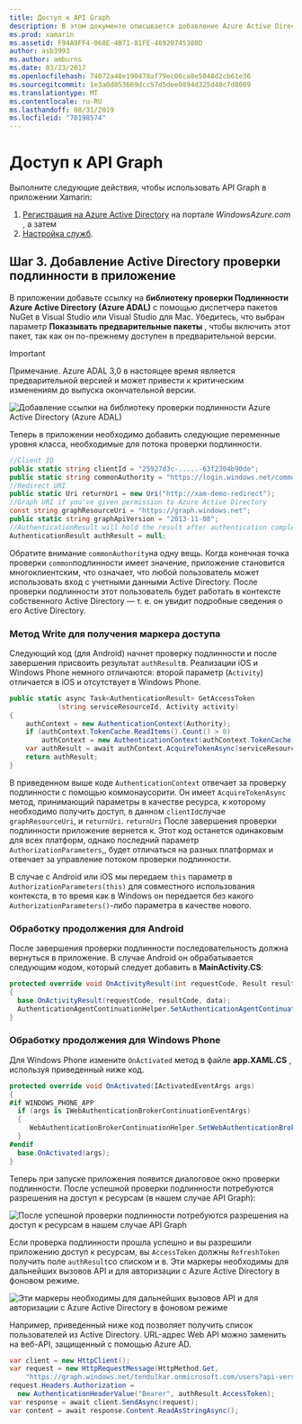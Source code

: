 ```yaml
---
title: Доступ к API Graph
description: В этом документе описывается добавление Azure Active Directory проверки подлинности в мобильное приложение, созданное с помощью Xamarin.
ms.prod: xamarin
ms.assetid: F94A9FF4-068E-4B71-81FE-46920745380D
author: asb3993
ms.author: amburns
ms.date: 03/23/2017
ms.openlocfilehash: 74072a48e190478af79ec06ca8e5048d2cb61e36
ms.sourcegitcommit: 1e3a0d853669dcc57d5dee0894d325d40c7d8009
ms.translationtype: MT
ms.contentlocale: ru-RU
ms.lasthandoff: 08/31/2019
ms.locfileid: "70198574"
---
```

# <a name="accessing-the-graph-api"></a>Доступ к API Graph

Выполните следующие действия, чтобы использовать API Graph в приложении Xamarin:

1. [Регистрация на Azure Active Directory](~/cross-platform/data-cloud/active-directory/get-started/register.md) на портале *WindowsAzure.com* , а затем
2. [Настройка служб](~/cross-platform/data-cloud/active-directory/get-started/configure.md).

## <a name="step-3-adding-active-directory-authentication-to-an-app"></a>Шаг 3. Добавление Active Directory проверки подлинности в приложение

В приложении добавьте ссылку на **библиотеку проверки Подлинности Azure Active Directory (Azure ADAL)** с помощью диспетчера пакетов NuGet в Visual Studio или Visual Studio для Mac.
Убедитесь, что выбран параметр **Показывать предварительные пакеты** , чтобы включить этот пакет, так как он по-прежнему доступен в предварительной версии.

> [!IMPORTANT]
> Примечание. Azure ADAL 3,0 в настоящее время является предварительной версией и может привести к критическим изменениям до выпуска окончательной версии. 


![](graph-images/06.-adal-nuget-package.jpg "Добавление ссылки на библиотеку проверки подлинности Azure Active Directory (Azure ADAL)")

Теперь в приложении необходимо добавить следующие переменные уровня класса, необходимые для потока проверки подлинности.

```csharp
//Client ID
public static string clientId = "25927d3c-.....-63f2304b90de";
public static string commonAuthority = "https://login.windows.net/common"
//Redirect URI
public static Uri returnUri = new Uri("http://xam-demo-redirect");
//Graph URI if you've given permission to Azure Active Directory
const string graphResourceUri = "https://graph.windows.net";
public static string graphApiVersion = "2013-11-08";
//AuthenticationResult will hold the result after authentication completes
AuthenticationResult authResult = null;
```

Обратите внимание `commonAuthority`на одну вещь. Когда конечная точка проверки `common`подлинности имеет значение, приложение становится многоклиентским, что означает, что любой пользователь может использовать вход с учетными данными Active Directory. После проверки подлинности этот пользователь будет работать в контексте собственного Active Directory — т. е. он увидит подробные сведения о его Active Directory.

### <a name="write-method-to-acquire-access-token"></a>Метод Write для получения маркера доступа

Следующий код (для Android) начнет проверку подлинности и после завершения присвоить результат `authResult`в. Реализации iOS и Windows Phone немного отличаются: второй параметр (`Activity`) отличается в iOS и отсутствует в Windows Phone.

```csharp
public static async Task<AuthenticationResult> GetAccessToken
            (string serviceResourceId, Activity activity)
{
    authContext = new AuthenticationContext(Authority);
    if (authContext.TokenCache.ReadItems().Count() > 0)
        authContext = new AuthenticationContext(authContext.TokenCache.ReadItems().First().Authority);
    var authResult = await authContext.AcquireTokenAsync(serviceResourceId, clientId, returnUri, new AuthorizationParameters(activity));
    return authResult;
}  
```

В приведенном выше коде `AuthenticationContext` отвечает за проверку подлинности с помощью коммонаусорити. Он имеет `AcquireTokenAsync` метод, принимающий параметры в качестве ресурса, к которому необходимо получить доступ, в данном `clientId`случае `graphResourceUri`, и `returnUri`. `returnUri` После завершения проверки подлинности приложение вернется к. Этот код останется одинаковым для всех платформ, однако последний параметр `AuthorizationParameters`,, будет отличаться на разных платформах и отвечает за управление потоком проверки подлинности.

В случае с Android или iOS мы передаем `this` параметр в `AuthorizationParameters(this)` для совместного использования контекста, в то время как в Windows он передается без какого `AuthorizationParameters()`-либо параметра в качестве нового.

### <a name="handle-continuation-for-android"></a>Обработку продолжения для Android

После завершения проверки подлинности последовательность должна вернуться в приложение. В случае Android он обрабатывается следующим кодом, который следует добавить в **MainActivity.CS**:


```csharp
protected override void OnActivityResult(int requestCode, Result resultCode, Intent data)
{
  base.OnActivityResult(requestCode, resultCode, data);
  AuthenticationAgentContinuationHelper.SetAuthenticationAgentContinuationEventArgs(requestCode, resultCode, data);
}
```

### <a name="handle-continuation-for-windows-phone"></a>Обработку продолжения для Windows Phone

Для Windows Phone измените `OnActivated` метод в файле **app.XAML.CS** , используя приведенный ниже код.

```csharp
protected override void OnActivated(IActivatedEventArgs args)
{
#if WINDOWS_PHONE_APP
  if (args is IWebAuthenticationBrokerContinuationEventArgs)
  {
     WebAuthenticationBrokerContinuationHelper.SetWebAuthenticationBrokerContinuationEventArgs(args as IWebAuthenticationBrokerContinuationEventArgs);
  }
#endif
  base.OnActivated(args);
}
```

Теперь при запуске приложения появится диалоговое окно проверки подлинности.
После успешной проверки подлинности потребуются разрешения на доступ к ресурсам (в нашем случае API Graph):

![](graph-images/08.-authentication-flow.jpg "После успешной проверки подлинности потребуются разрешения на доступ к ресурсам в нашем случае API Graph")

Если проверка подлинности прошла успешно и вы разрешили приложению доступ к ресурсам, вы `AccessToken` должны `RefreshToken` получить поле `authResult`со списком и в. Эти маркеры необходимы для дальнейших вызовов API и для авторизации с Azure Active Directory в фоновом режиме.

![](graph-images/07.-access-token-for-authentication.jpg "Эти маркеры необходимы для дальнейших вызовов API и для авторизации с Azure Active Directory в фоновом режиме")

Например, приведенный ниже код позволяет получить список пользователей из Active Directory. URL-адрес Web API можно заменить на веб-API, защищенный с помощью Azure AD.

```csharp
var client = new HttpClient();
var request = new HttpRequestMessage(HttpMethod.Get,
    "https://graph.windows.net/tendulkar.onmicrosoft.com/users?api-version=2013-04-05");
request.Headers.Authorization =
  new AuthenticationHeaderValue("Bearer", authResult.AccessToken);
var response = await client.SendAsync(request);
var content = await response.Content.ReadAsStringAsync();
```

